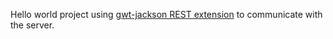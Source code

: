 Hello world project using [gwt-jackson REST extension](https://github.com/nmorel/gwt-jackson/tree/master/extensions/rest) to communicate with the server.
